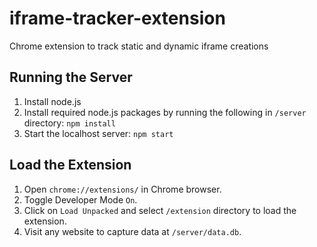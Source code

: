 # iframe-tracker-extension
Chrome extension to track static and dynamic iframe creations

## Running the Server
1. Install node.js
2. Install required node.js packages by running the following in ```/server``` directory:
   ```npm install```
3. Start the localhost server:
   ```npm start```

## Load the Extension
1. Open ```chrome://extensions/``` in Chrome browser.
2. Toggle Developer Mode ```On```.
3. Click on ```Load Unpacked``` and select ```/extension``` directory to load the extension.
4. Visit any website to capture data at ```/server/data.db```.
